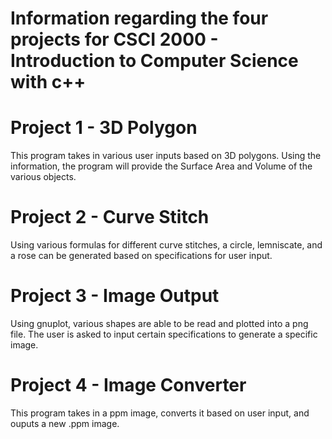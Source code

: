 # Information regarding the four projects for CSCI 2000 - Introduction to Computer Science with c++

# Project 1 - 3D Polygon
This program takes in various user inputs based on 3D polygons. Using the information, the program will provide the Surface Area and Volume of the various objects.

# Project 2 - Curve Stitch
Using various formulas for different curve stitches, a circle, lemniscate, and a rose can be generated based on specifications for user input.

# Project 3 - Image Output
Using gnuplot, various shapes are able to be read and plotted into a png file. The user is asked to input certain specifications to generate a specific image.

# Project 4 - Image Converter
This program takes in a ppm image, converts it based on user input, and ouputs a new .ppm image.
